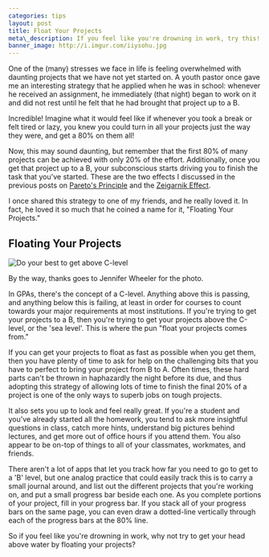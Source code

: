 ```yaml
---
categories: tips
layout: post
title: Float Your Projects
meta\_description: If you feel like you're drowning in work, try this!
banner_image: http://i.imgur.com/iiysohu.jpg
---
```


One of the (many) stresses we face in life is feeling overwhelmed with daunting projects that we have not yet started on. A youth pastor once gave me an interesting strategy that he applied when he was in school: whenever he received an assignment, he immediately (that night) began to work on it and did not rest until he felt that he had brought that project up to a B.

Incredible! Imagine what it would feel like if whenever you took a break or felt tired or lazy, you knew you could turn in all your projects just the way they were, and get a 80% on them all!

Now, this may sound daunting, but remember that the first 80% of many projects can be achieved with only 20% of the effort. Additionally, once you get that project up to a B, your subconscious starts driving you to finish the task that you've started. These are the two effects I discussed in the previous posts on [Pareto's Principle](/tips/2017/03/16/the-80-20-principle.html) and the [Zeigarnik Effect](/tips/2017/03/24/the-zeigarnik-effect.html).

I once shared this strategy to one of my friends, and he really loved it. In fact, he loved it so much that he coined a name for it, "Floating Your Projects."

## Floating Your Projects

![Do your best to get above C-level](http://i.imgur.com/iiysohu.jpg)

By the way, thanks goes to Jennifer Wheeler for the photo.

In GPAs, there's the concept of a C-level. Anything above this is passing, and anything below this is failing, at least in order for courses to count towards your major requirements at most institutions. If you're trying to get your projects to a B, then you're trying to get your projects above the C-level, or the 'sea level'. This is where the pun "float your projects comes from."

 If you can get your projects to float as fast as possible when you get them, then you have plenty of time to ask for help on the challenging bits that you have to perfect to bring your project from B to A. Often times, these hard parts can't be thrown in haphazardly the night before its due, and thus adopting this strategy of allowing lots of time to finish the final 20% of a project is one of the only ways to superb jobs on tough projects.

 It also sets you up to look and feel really great. If you're a student and you've already started all the homework, you tend to ask more insightful questions in class, catch more hints, understand big pictures behind lectures, and get more out of office hours if you attend them. You also appear to be on-top of things to all of your classmates, workmates, and friends.

 There aren't a lot of apps that let you track how far you need to go to get to a 'B' level, but one analog practice that could easily track this is to carry a small journal around, and list out the different projects that you're working on, and put a small progress bar beside each one. As you complete portions of your project, fill in your progress bar. If you stack all of your progress bars on the same page, you can even draw a dotted-line vertically through each of the progress bars at the 80% line.

 So if you feel like you're drowning in work, why not try to get your head above water by floating your projects?
